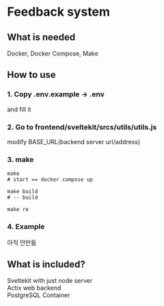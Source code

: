 # Feedback system

## What is needed
Docker, Docker Compose, Make

## How to use
### 1. Copy .env.example -> .env
and fill it

### 2. Go to frontend/sveltekit/srcs/utils/utils.js
modify BASE_URL(backend server url/address)

### 3. make
```
make
# start == docker compose up

make build
# -- build

make re
```
### 4. Example
아직 안만듦

## What is included?
Sveltekit with just node server  
Actix web backend  
PostgreSQL Container



